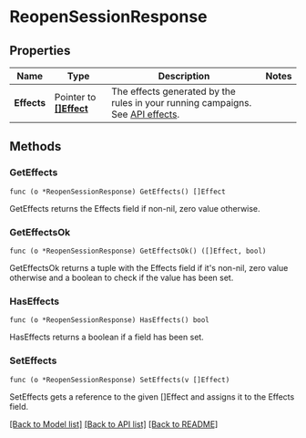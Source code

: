 # ReopenSessionResponse

## Properties

Name | Type | Description | Notes
------------ | ------------- | ------------- | -------------
**Effects** | Pointer to [**[]Effect**](Effect.md) | The effects generated by the rules in your running campaigns. See [API effects](https://docs.talon.one/docs/dev/integration-api/api-effects). | 

## Methods

### GetEffects

`func (o *ReopenSessionResponse) GetEffects() []Effect`

GetEffects returns the Effects field if non-nil, zero value otherwise.

### GetEffectsOk

`func (o *ReopenSessionResponse) GetEffectsOk() ([]Effect, bool)`

GetEffectsOk returns a tuple with the Effects field if it's non-nil, zero value otherwise
and a boolean to check if the value has been set.

### HasEffects

`func (o *ReopenSessionResponse) HasEffects() bool`

HasEffects returns a boolean if a field has been set.

### SetEffects

`func (o *ReopenSessionResponse) SetEffects(v []Effect)`

SetEffects gets a reference to the given []Effect and assigns it to the Effects field.


[[Back to Model list]](../README.md#documentation-for-models) [[Back to API list]](../README.md#documentation-for-api-endpoints) [[Back to README]](../README.md)


